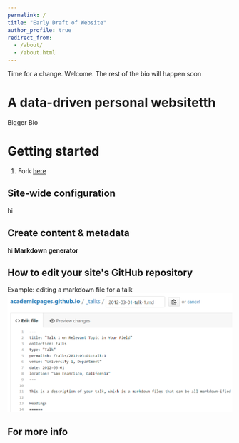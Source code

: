 ```yaml
---
permalink: /
title: "Early Draft of Website"
author_profile: true
redirect_from: 
  - /about/
  - /about.html
---
```


Time for a change. Welcome. The rest of the bio will happen soon

A data-driven personal websitetth
======
Bigger Bio

Getting started
======
1. Fork [here](https://trevorules.github.io/teaching/) 

Site-wide configuration
------
hi

Create content & metadata
------
hi
**Markdown generator**


How to edit your site's GitHub repository
------

Example: editing a markdown file for a talk
![Editing a markdown file for a talk](/images/editing-talk.png)

For more info
------
